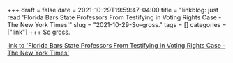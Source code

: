 +++draft = falsedate = 2021-10-29T19:59:47-04:00title = "linkblog: just read 'Florida Bars State Professors From Testifying in Voting Rights Case - The New York Times'"slug = "2021-10-29-So-gross."tags = []categories = ["link"]+++So gross. [link to 'Florida Bars State Professors From Testifying in Voting Rights Case - The New York Times'](https://www.nytimes.com/2021/10/29/us/florida-professors-voting-rights-lawsuit.html)